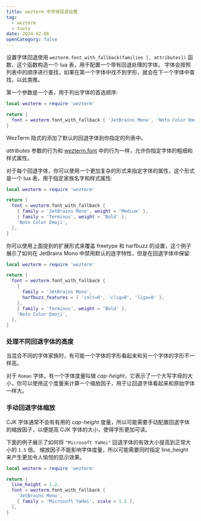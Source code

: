 ```yaml
---
title: wezterm 中字体回退设置
tag:
  - wezterm
  - tools
date: 2024-02-06
openCategory: false
---
```


设置字体回退使用 `wezterm.font_with_fallback(families [, attributes])` 函数，这个函数构造一个 lua 表，用于配置一个带有回退处理的字体。 字体会按照列表中的顺序进行查找，如果在第一个字体中找不到字形，就会在下一个字体中查找，以此类推。

第一个参数是一个表，用于列出字体的首选顺序:

```lua
local wezterm = require 'wezterm'

return {
  font = wezterm.font_with_fallback { 'JetBrains Mono', 'Noto Color Emoji' },
}
```

WezTerm 隐式的添加了默认的回退字体到你指定的列表中。

*attributes* 参数的行为和 [wezterm.font](font.md) 中的行为一样，允许你指定字体的粗细和样式属性。

对于每个回退字体，你可以使用一个更加复杂的形式来指定字体的属性，这个形式是一个 lua 表，用于指定家族名字和样式属性:

```lua
local wezterm = require 'wezterm'

return {
  font = wezterm.font_with_fallback {
    { family = 'JetBrains Mono', weight = 'Medium' },
    { family = 'Terminus', weight = 'Bold' },
    'Noto Color Emoji',
  },
}
```

你可以使用上面提到的扩展形式来覆盖 freetype 和 harfbuzz 的设置，这个例子展示了如何在 JetBrains Mono 中禁用默认的连字特性，但是在回退字体中保留:

```lua
local wezterm = require 'wezterm'

return {
  font = wezterm.font_with_fallback {
    {
      family = 'JetBrains Mono',
      harfbuzz_features = { 'calt=0', 'clig=0', 'liga=0' },
    },
    { family = 'Terminus', weight = 'Bold' },
    'Noto Color Emoji',
  },
}
```
### 处理不同回退字体的高度

当混合不同的字体家族时，有可能一个字体的字形看起来和另一个字体的字形不一样高。

对于 `Roman` 字体，有一个字体度量叫做 *cap-height*，它表示了一个大写字母的大小，你可以使用这个度量来计算一个缩放因子，用于让回退字体看起来和原始字体一样大。

### 手动回退字体缩放

CJK 字体通常不会有有用的 *cap-height* 度量，所以可能需要手动配置回退字体的缩放因子，以便提高 CJK 字体的大小，使得字形更加可读。

下面的例子展示了如何将 `"Microsoft YaHei"` 回退字体的有效大小提高到正常大小的 `1.5` 倍。 缩放因子不能影响字体度量，所以可能需要同时指定 line_height 来产生更加令人愉悦的显示效果。

```lua
local wezterm = require 'wezterm'

return {
  line_height = 1.2,
  font = wezterm.font_with_fallback {
    'JetBrains Mono',
    { family = 'Microsoft YaHei', scale = 1.5 },
  },
}
```
